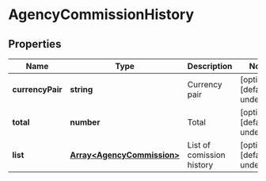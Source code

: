 # AgencyCommissionHistory

## Properties

Name | Type | Description | Notes
------------ | ------------- | ------------- | -------------
**currencyPair** | **string** | Currency pair | [optional] [default to undefined]
**total** | **number** | Total | [optional] [default to undefined]
**list** | [**Array&lt;AgencyCommission&gt;**](AgencyCommission.md) | List of comission history | [optional] [default to undefined]

